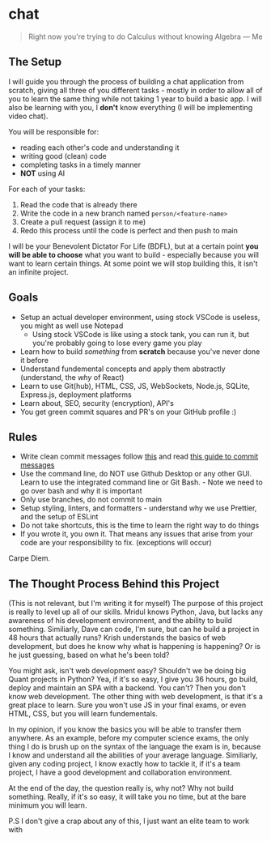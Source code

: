 # chat
> Right now you're trying to do Calculus without knowing Algebra — Me

## The Setup
I will guide you through the process of building a chat application from scratch, giving all three of you different tasks - mostly in order to allow all of you to learn the same thing while not taking 1 year to build a basic app. I will also be learning with you, I **don't** know everything (I will be implementing video chat).

You will be responsible for:
- reading each other's code and understanding it
- writing good (clean) code
- completing tasks in a timely manner
-  **NOT** using AI

For each of your tasks:
1. Read the code that is already there
2. Write the code in a new branch named `person/<feature-name>`
3. Create a pull request (assign it to me)
4. Redo this process until the code is perfect and then push to main

I will be your Benevolent Dictator For Life (BDFL), but at a certain point **you will be able to choose** what you want to build - especially because you will want to learn certain things. At some point we will stop building this, it isn't an infinite project.

## Goals
- Setup an actual developer environment, using stock VSCode is useless, you might as well use Notepad
  - Using stock VSCode is like using a stock tank, you can run it, but you're probably going to lose every game you play
- Learn how to build *something* from **scratch** because you've never done it before
- Understand fundemental concepts and apply them abstractly (understand, the *why* of React)
- Learn to use Git(hub), HTML, CSS, JS, WebSockets, Node.js, SQLite, Express.js,  deployment platforms
- Learn about, SEO, security (encryption), API's
- You get green commit squares and PR's on your GitHub profile :)


## Rules
- Write clean commit messages follow [this](https://gist.github.com/joshbuchea/6f47e86d2510bce28f8e7f42ae84c716) and read [this guide to commit messages](https://chris.beams.io/posts/git-commit/)
- Use the command line, do NOT use Github Desktop or any other GUI. Learn to use the integrated command line or Git Bash. - Note we need to go over bash and why it is important
- Only use branches, do not commit to main
- Setup styling, linters, and formatters - understand why we use Prettier, and the setup of ESLint
- Do not take shortcuts, this is the time to learn the right way to do things
- If you wrote it, you own it. That means any issues that arise from your code are your responsibility to fix. (exceptions will occur)

Carpe Diem.



## The Thought Process Behind this Project
(This is not relevant, but I'm writing it for myself)
The purpose of this project is really to level up all of our skills. Mridul knows Python, Java, but lacks any awareness of his development environment, and the ability to build something. Similiarly, Dave can code, I'm sure, but can he build a project in 48 hours that actually runs? Krish understands the basics of web development, but does he know why what is happening is happening? Or is he just guessing, based on what he's been told?

You might ask, isn't web development easy? Shouldn't we be doing big Quant projects in Python? Yea, if it's so easy, I give you 36 hours, go build, deploy and maintain an SPA with a backend. You can't? Then you don't know web development. The other thing with web development, is that it's a great place to learn. Sure you won't use JS in your final exams, or even HTML, CSS, but you will learn fundementals.

In my opinion, if you know the basics you will be able to transfer them anywhere. As an example, before my computer science exams, the only thing I do is brush up on the syntax of the language the exam is in, because I know and understand all the abilities of your average language. Similiarly, given any coding project, I know exactly how to tackle it, if it's a team project, I have a good development and collaboration environment.

At the end of the day, the question really is, why not? Why not build something. Really, if it's so easy, it will take you no time, but at the bare minimum you will learn.

P.S I don't give a crap about any of this, I just want an elite team to work with